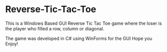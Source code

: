 # Reverse-Tic-Tac-Toe
This is a Windows Based GUI Reverse Tic Tac Toe game where the loser is the player who filled a row, column or diagonal.

The game was developed in C# using WinForms for the GUI
Hope you Enjoy!
